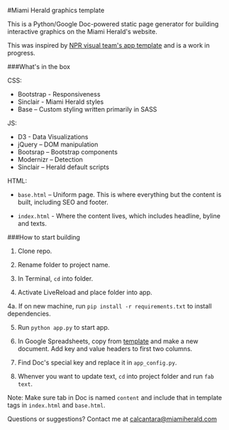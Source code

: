 #Miami Herald graphics template

This is a Python/Google Doc-powered static page generator for building interactive graphics on the Miami Herald's website. 

This was inspired by [NPR visual team's app template](https://github.com/nprapps/app-template) and is a work in progress.


###What's in the box

CSS:

+ Bootstrap - Responsiveness
+ Sinclair - Miami Herald styles
+ Base – Custom styling written primarily in SASS


JS:

+ D3 - Data Visualizations
+ jQuery – DOM manipulation
+ Bootsrap – Bootstrap components
+ Modernizr – Detection
+ Sinclair – Herald default scripts
	

HTML:

+ `base.html` – Uniform page. This is where everything but the content is built, including SEO and footer.

+ `index.html` - Where the content lives, which includes headline, byline and texts.


###How to start building

1. Clone repo.

2. Rename folder to project name.

3. In Terminal, `cd` into folder.

4. Activate LiveReload and place folder into app.

4a. If on new machine, run `pip install -r requirements.txt` to install dependencies.

5. Run `python app.py` to start app. 

6. In Google Spreadsheets, copy from [template](https://docs.google.com/spreadsheets/d/1EB0Xq0mt_MkszaBHeSpIWGdlSnt0errmxo7pQqTdvCw/edit#gid=0) and make a new document. Add key and value headers to first two columns. 

7. Find Doc's special key and replace it in `app_config.py`.

8. Whenver you want to update text, `cd` into project folder and run `fab text`.

Note: Make sure tab in Doc is named `content` and include that in template tags in `index.html` and `base.html`. 

Questions or suggestions? Contact me at [calcantara@miamiherald.com](mailto:calcantara@miamiherald.com)